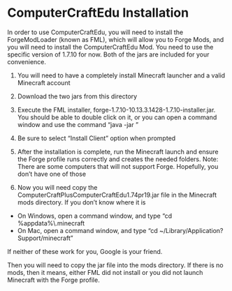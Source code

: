 ComputerCraftEdu Installation
=============================

In order to use ComputerCraftEdu, you will need to install the ForgeModLoader (known as FML), which will allow you to Forge Mods, and you will need to install the ComputerCraftEdu Mod.  You need to use the specific version of 1.7.10 for now.  Both of the jars are included for your convenience.  

1. You will need to have a completely install Minecraft launcher and a valid Minecraft account

2. Download the two jars from this directory

3. Execute the FML installer, forge-1.7.10-10.13.3.1428-1.7.10-installer.jar.  You should be able to double click on it, or you can open a command window and use the command “java -jar <file>”

  1. Be sure to select “Install Client” option when prompted

  2. After the installation is complete, run the Minecraft launch and ensure the Forge profile runs correctly and creates the needed folders.  Note: There are some computers that will not support Forge. Hopefully, you don’t have one of those

4. Now you will need copy the ComputerCraftPlusComputerCraftEdu1.74pr19.jar file in the Minecraft mods directory. If you don’t know where it is

  * On Windows, open a command window, and type “cd %appdata%\\.minecraft
  * On Mac, open a command window, and type “cd ~/Library/Application?Support/minecraft”

  If neither of these work for you, Google is your friend.

  Then you will need to copy the jar file into the mods directory.  If there is no mods, then it means, either FML did not install or you did not launch Minecraft with the Forge profile.  

